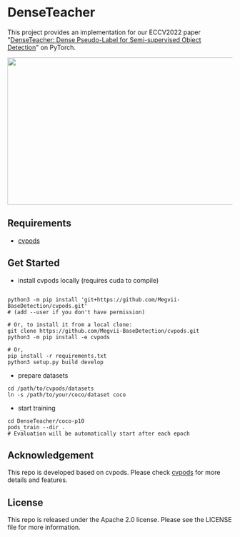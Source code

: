 # DenseTeacher

This project provides an implementation for our ECCV2022 paper "[DenseTeacher: Dense Pseudo-Label for Semi-supervised Object Detection](https://arxiv.org/abs/2207.02541v2)" on PyTorch.

<img src="./illustration.png" width="700" height="330">


## Requirements
* [cvpods](https://github.com/Megvii-BaseDetection/cvpods)

## Get Started

* install cvpods locally (requires cuda to compile)
```shell

python3 -m pip install 'git+https://github.com/Megvii-BaseDetection/cvpods.git'
# (add --user if you don't have permission)

# Or, to install it from a local clone:
git clone https://github.com/Megvii-BaseDetection/cvpods.git
python3 -m pip install -e cvpods

# Or,
pip install -r requirements.txt
python3 setup.py build develop
```

* prepare datasets
```shell
cd /path/to/cvpods/datasets
ln -s /path/to/your/coco/dataset coco

```
* start training
```shell
cd DenseTeacher/coco-p10
pods_train --dir .
# Evaluation will be automatically start after each epoch
```



## Acknowledgement
This repo is developed based on cvpods. Please check [cvpods](https://github.com/Megvii-BaseDetection/cvpods) for more details and features.

## License
This repo is released under the Apache 2.0 license. Please see the LICENSE file for more information.
